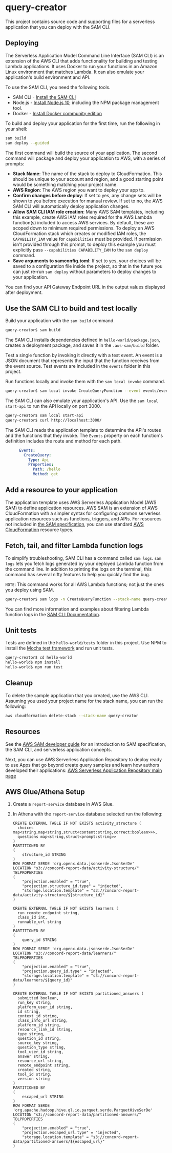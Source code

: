 # query-creator

This project contains source code and supporting files for a serverless application that you can deploy with the SAM CLI.

## Deploying

The Serverless Application Model Command Line Interface (SAM CLI) is an extension of the AWS CLI that adds functionality for building and testing Lambda applications. It uses Docker to run your functions in an Amazon Linux environment that matches Lambda. It can also emulate your application's build environment and API.

To use the SAM CLI, you need the following tools.

* SAM CLI - [Install the SAM CLI](https://docs.aws.amazon.com/serverless-application-model/latest/developerguide/serverless-sam-cli-install.html)
* Node.js - [Install Node.js 10](https://nodejs.org/en/), including the NPM package management tool.
* Docker - [Install Docker community edition](https://hub.docker.com/search/?type=edition&offering=community)

To build and deploy your application for the first time, run the following in your shell:

```bash
sam build
sam deploy --guided
```

The first command will build the source of your application. The second command will package and deploy your application to AWS, with a series of prompts:

* **Stack Name**: The name of the stack to deploy to CloudFormation. This should be unique to your account and region, and a good starting point would be something matching your project name.
* **AWS Region**: The AWS region you want to deploy your app to.
* **Confirm changes before deploy**: If set to yes, any change sets will be shown to you before execution for manual review. If set to no, the AWS SAM CLI will automatically deploy application changes.
* **Allow SAM CLI IAM role creation**: Many AWS SAM templates, including this example, create AWS IAM roles required for the AWS Lambda function(s) included to access AWS services. By default, these are scoped down to minimum required permissions. To deploy an AWS CloudFormation stack which creates or modified IAM roles, the `CAPABILITY_IAM` value for `capabilities` must be provided. If permission isn't provided through this prompt, to deploy this example you must explicitly pass `--capabilities CAPABILITY_IAM` to the `sam deploy` command.
* **Save arguments to samconfig.toml**: If set to yes, your choices will be saved to a configuration file inside the project, so that in the future you can just re-run `sam deploy` without parameters to deploy changes to your application.

You can find your API Gateway Endpoint URL in the output values displayed after deployment.

## Use the SAM CLI to build and test locally

Build your application with the `sam build` command.

```bash
query-creator$ sam build
```

The SAM CLI installs dependencies defined in `hello-world/package.json`, creates a deployment package, and saves it in the `.aws-sam/build` folder.

Test a single function by invoking it directly with a test event. An event is a JSON document that represents the input that the function receives from the event source. Test events are included in the `events` folder in this project.

Run functions locally and invoke them with the `sam local invoke` command.

```bash
query-creator$ sam local invoke CreateQueryFunction --event events/event.json
```

The SAM CLI can also emulate your application's API. Use the `sam local start-api` to run the API locally on port 3000.

```bash
query-creator$ sam local start-api
query-creator$ curl http://localhost:3000/
```

The SAM CLI reads the application template to determine the API's routes and the functions that they invoke. The `Events` property on each function's definition includes the route and method for each path.

```yaml
      Events:
        CreateQuery:
          Type: Api
          Properties:
            Path: /hello
            Method: get
```

## Add a resource to your application
The application template uses AWS Serverless Application Model (AWS SAM) to define application resources. AWS SAM is an extension of AWS CloudFormation with a simpler syntax for configuring common serverless application resources such as functions, triggers, and APIs. For resources not included in [the SAM specification](https://github.com/awslabs/serverless-application-model/blob/master/versions/2016-10-31.md), you can use standard [AWS CloudFormation](https://docs.aws.amazon.com/AWSCloudFormation/latest/UserGuide/aws-template-resource-type-ref.html) resource types.

## Fetch, tail, and filter Lambda function logs

To simplify troubleshooting, SAM CLI has a command called `sam logs`. `sam logs` lets you fetch logs generated by your deployed Lambda function from the command line. In addition to printing the logs on the terminal, this command has several nifty features to help you quickly find the bug.

`NOTE`: This command works for all AWS Lambda functions; not just the ones you deploy using SAM.

```bash
query-creator$ sam logs -n CreateQueryFunction --stack-name query-creator --tail
```

You can find more information and examples about filtering Lambda function logs in the [SAM CLI Documentation](https://docs.aws.amazon.com/serverless-application-model/latest/developerguide/serverless-sam-cli-logging.html).

## Unit tests

Tests are defined in the `hello-world/tests` folder in this project. Use NPM to install the [Mocha test framework](https://mochajs.org/) and run unit tests.

```bash
query-creator$ cd hello-world
hello-world$ npm install
hello-world$ npm run test
```

## Cleanup

To delete the sample application that you created, use the AWS CLI. Assuming you used your project name for the stack name, you can run the following:

```bash
aws cloudformation delete-stack --stack-name query-creator
```

## Resources

See the [AWS SAM developer guide](https://docs.aws.amazon.com/serverless-application-model/latest/developerguide/what-is-sam.html) for an introduction to SAM specification, the SAM CLI, and serverless application concepts.

Next, you can use AWS Serverless Application Repository to deploy ready to use Apps that go beyond create query samples and learn how authors developed their applications: [AWS Serverless Application Repository main page](https://aws.amazon.com/serverless/serverlessrepo/)


## AWS Glue/Athena Setup

1. Create a `report-service` database in AWS Glue.
2. In Athena with the `report-service` database selected run the following:

    ```
    CREATE EXTERNAL TABLE IF NOT EXISTS activity_structure (
      choices map<string,map<string,struct<content:string,correct:boolean>>>,
      questions map<string,struct<prompt:string>>
    )
    PARTITIONED BY
    (
        structure_id STRING
    )
    ROW FORMAT SERDE 'org.openx.data.jsonserde.JsonSerDe'
    LOCATION "s3://concord-report-data/activity-structure/"
    TBLPROPERTIES
    (
        "projection.enabled" = "true",
        "projection.structure_id.type" = "injected",
        "storage.location.template" = "s3://concord-report-data/activity-structure/${structure_id}"
    )

    CREATE EXTERNAL TABLE IF NOT EXISTS learners (
      run_remote_endpoint string,
      class_id int,
      runnable_url string
    )
    PARTITIONED BY
    (
        query_id STRING
    )
    ROW FORMAT SERDE 'org.openx.data.jsonserde.JsonSerDe'
    LOCATION "s3://concord-report-data/learners/"
    TBLPROPERTIES
    (
        "projection.enabled" = "true",
        "projection.query_id.type" = "injected",
        "storage.location.template" = "s3://concord-report-data/learners/${query_id}"
    )

    CREATE EXTERNAL TABLE IF NOT EXISTS partitioned_answers (
      submitted boolean,
      run_key string,
      platform_user_id string,
      id string,
      context_id string,
      class_info_url string,
      platform_id string,
      resource_link_id string,
      type string,
      question_id string,
      source_key string,
      question_type string,
      tool_user_id string,
      answer string,
      resource_url string,
      remote_endpoint string,
      created string,
      tool_id string,
      version string
    )
    PARTITIONED BY
    (
        escaped_url STRING
    )
    ROW FORMAT SERDE 'org.apache.hadoop.hive.ql.io.parquet.serde.ParquetHiveSerDe'
    LOCATION "s3://concord-report-data/partitioned-answers/"
    TBLPROPERTIES
    (
        "projection.enabled" = "true",
        "projection.escaped_url.type" = "injected",
        "storage.location.template" = "s3://concord-report-data/partitioned-answers/${escaped_url}"
    )
    ```